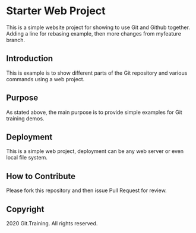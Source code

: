 # Starter Web Project

This is a simple website project for showing to use Git and Github together.
Adding a line for rebasing example, then more changes from myfeature branch.

## Introduction

This is example is to show different parts of the Git repository and various commands using a web project.

## Purpose

As stated above, the main purpose is to provide simple examples for Git training demos.

## Deployment

This is a simple web project, deployment can be any web server or even local file system.

## How to Contribute

Please fork this repository and then issue Pull Request for review.

## Copyright

2020 Git.Training. All rights reserved.